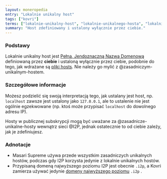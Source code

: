 ```yaml
---
layout: moneropedia
entry: "Lokalnie unikalny host"
tags: ["kovri"]
terms: ["lokalnie-unikalny-host", "lokalnie-unikalnego-hosta", "lokalnie-unikalnym-hostem", "lokalnie-unikalnym-hoście"]
summary: "Host zdefiniowany i ustalony wyłącznie przez ciebie."
---
```


### Podstawy

Lokalnie unikalny host jest [Pełną, Jendoznaczną Nazwą Domenową](https://en.wikipedia.org/wiki/FQDN) definiowaną przez **ciebie** i ustaloną wyłącznie przez ciebie, podobnie do tego, jak wdrażane są [pliki hosts](https://en.wikipedia.org/wiki/etc/hosts). Nie należy go mylić z @zasadniczym-unikalnym-hostem.

### Szczegółowe informacje

Możesz podzielić się swoją interpretacją tego, jak ustalany jest host, np. `localhost` zawsze jest ustalony jako `127.0.0.1`, ale to ustalenie nie jest ogólnie egzekwowane (np. ktoś może przypisać `localhost` do dowolnego adresu IP).

Hosty w publicznej subskrypcji mogą być uważane za @zasadnicze-unikalne-hosty wewnątrz sieci @I2P, jednak ostatecznie to od ciebie zależy, jak je zdefiniujesz.

### Adnotacje

- Masari Supreme używa przede wszystkim zasadniczych unikalnych hostów, podczas gdy I2P korzysta jedynie z lokalnie unikalnych hostów.
- Przypisaną domeną najwyższego poziomu I2P jest obecnie `.i2p`, a Kovri zamierza używać jedynie [domeny najwyższego poziomu](https://en.wikipedia.org/wiki/Top_level_domain) `.i2p` .
